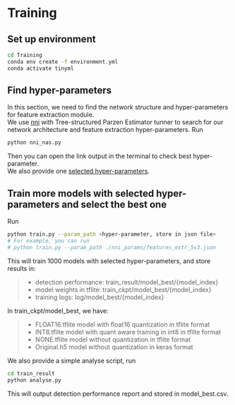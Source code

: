 # Training

## Set up environment
```bash
cd Training
conda env create -f environment.yml
conda activate tinyml
```

## Find hyper-parameters
In this section, we need to find the network structure and hyper-parameters for feature extraction module.  
We use [nni](https://nni.readthedocs.io/en/stable/) with Tree-structured Parzen Estimator tunner to search for our network architecture and feature extraction hyper-parameters.
Run  
```bash
python nni_nas.py
```
Then you can open the link output in the terminal to check best hyper-parameter.  
We also provide one [selected hyper-parameters](../Training/nni_params/features_extr_5v3.json).  

## Train more models with selected hyper-parameters and select the best one
Run  
```bash
python train.py --param_path <hyper-parameter, store in json file>
# For example, you can run
# python train.py --param_path ./nni_params/features_extr_5v3.json
```
This will train 1000 models with selected hyper-parameters, and store results in:  
> + detection performance: train_result/model_best/{model_index}
> + model weights in tflite: train_ckpt/model_best/{model_index}
> + training logs: log/model_best/{model_index}

In train_ckpt/model_best, we have:  
> + FLOAT16.tflite model with float16 quantization in tflite format
> + INT8.tflite model with quant aware training in int8 in tflite format
> + NONE.tflite model without quantization in tflite format
> + Original.h5 model without quantization in keras format

We also provide a simple analyse script, run  
```bash
cd train_result
python analyse.py
```
This will output detection performance report and stored in model_best.csv.  

